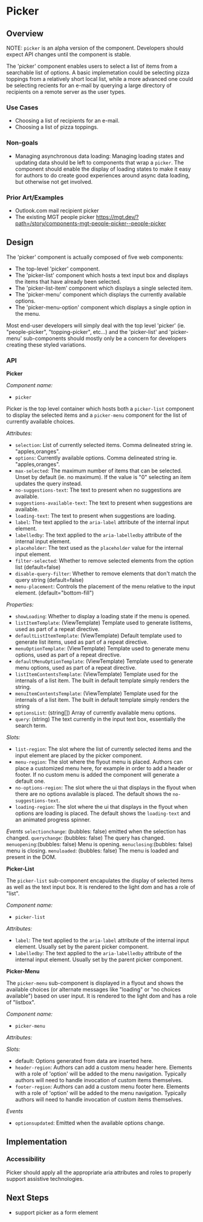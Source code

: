 # Picker

## Overview

NOTE: `picker` is an alpha version of the component.  Developers should expect API changes until the component is stable.

The 'picker' component enables users to select a list of items from a searchable list of options.  A basic implemetation could be selecting  pizza toppings from a relatively short local list, while a more advanced one could be selecting recients for an e-mail by querying a large directory of recipients on a remote server as the user types.

### Use Cases

- Choosing a list of recipients for an e-mail.
- Choosing a list of pizza toppings.

### Non-goals
- Managing asynchronous data loading: Managing loading states and updating data should be left to components that wrap a `picker`.  The component should enable the display of loading states to make it easy for authors to do create good experiences around async data loading, but otherwise not get involved.

### Prior Art/Examples

- Outlook.com mail recipient picker 
- The existing MGT people picker https://mgt.dev/?path=/story/components-mgt-people-picker--people-picker

## Design

The 'picker' component is actually composed of five web components:
- The top-level 'picker' component.
- The 'picker-list' component which hosts a text input box and displays the items that have already been selected.
- The 'picker-list-item' component which displays a single selected item.
- The 'picker-menu' component which displays the currently available options.
- The 'picker-menu-option' component which displays a single option in the menu.

Most end-user developers will simply deal with the top level 'picker'  (ie. "people-picker", "topping-picker", etc...) and the 'picker-list' and 'picker-menu' sub-components should mostly only be a concern for developers creating these styled variations.

### API

**Picker**

*Component name:*
- `picker`

Picker is the top level container which hosts both a `picker-list` component to display the selected items and a `picker-menu` component for the list of currently available choices.

*Attributes:*
- `selection`: List of currently selected items. Comma delineated string ie. "apples,oranges".
- `options`: Currently available options. Comma delineated string ie. "apples,oranges".
- `max-selected`: The maximum number of items that can be selected.  Unset by default (ie. no maximum).  If the value is "0" selecting an item updates the query instead.
- `no-suggestions-text`: The text to present when no suggestions are available.
- `suggestions-available-text`: The text to present when suggestions are available.
- `loading-text`: The text to present when suggestions are loading. 
- `label`: The text applied to the `aria-label` attribute of the internal input element.
- `labelledby`: The text applied to the `aria-labelledby` attribute of the internal input element.  
- `placeholder`: The text used as the `placeholder` value for the internal input element.
- `filter-selected`:  Whether to remove selected elements from the option list (default=false)
- `disable-query-filter`:  Whether to remove elements that don't match the query string (default=false)
- `menu-placement`: Controls the placement of the menu relative to the input element.
(default="bottom-fill")


*Properties:*
- `showLoading`:  Whether to display a loading state if the menu is opened.
- `listItemTemplate`: (ViewTemplate) Template used to generate listItems, used as part of a repeat directive.
- `defaultListItemTemplate`: (ViewTemplate) Default template used to generate list items, used as part of a repeat directive.
- `menuOptionTemplate`: (ViewTemplate) Template used to generate menu options, used as part of a repeat directive.
- `defaultMenuOptionTemplate`: (ViewTemplate) Template used to generate menu options, used as part of a repeat directive.
- `listItemContentsTemplate`: (ViewTemplate) Template used for the internals of a list item.  The built in default template simply renders the string.
- `menuItemContentsTemplate`: (ViewTemplate) Template used for the internals of a list item.  The built in default template simply renders the string
- `optionsList`: (string[])  Array of currently available menu options.
- `query`:  (string)  The text currently in the input text box, essentially the search term.

*Slots:*
- `list-region`: The slot where the list of currently selected items and the input element are placed by the picker component.  
- `menu-region`:  The slot where the flyout menu is placed. Authors can place a customized menu here, for example in order to add a header or footer.  If no custom menu is added the component will generate a default one.
- `no-options-region`: The slot where the ui that displays in the flyout when there are no options available is placed.  The default shows the `no-suggestions-text`.
- `loading-region`: The slot where the ui that displays in the flyout when options are loading is placed.  The default shows the `loading-text` and an animated progress spinner.

*Events*
`selectionchange`: (bubbles: false) emitted when the selection has changed.
`querychange`: (bubbles: false) The query has changed.
`menuopening`:(bubbles: false)  Menu is opening.
`menuclosing`:(bubbles: false) menu is closing.
`menuloaded`: (bubbles: false)  The menu is loaded and present in the DOM.


**Picker-List**

The `picker-list` sub-component encapulates the display of selected items as well as the text input box.  It is rendered to the light dom and has a role of "list".

*Component name:*
- `picker-list`

*Attributes:*
- `label`: The text applied to the `aria-label` attribute of the internal input element.  Usually set by the parent picker component.
- `labelledby`: The text applied to the `aria-labelledby` attribute of the internal input element.  Usually set by the parent picker component.

**Picker-Menu**

The `picker-menu` sub-component is displayed in a flyout and shows the available choices (or alternate messages like "loading" or "no choices available") based on user input.  It is rendered to the light dom and has a role of "listbox".

*Component name:*
- `picker-menu`

*Attributes:*

*Slots:*
- default: Options generated from data are inserted here.
- `header-region`: Authors can add a custom menu header here.  Elements with a role of 'option' will be added to the menu navigation.  Typically authors will need to handle invocation of custom items themselves.
- `footer-region`: Authors can add a custom menu footer here.  Elements with a role of 'option' will be added to the menu navigation.  Typically authors will need to handle invocation of custom items themselves.

*Events*
- `optionsupdated`: Emitted when the available options change.

## Implementation

### Accessibility
Picker should apply all the appropriate aria attributes and roles to properly support assistive technologies.

## Next Steps
- support picker as a form element